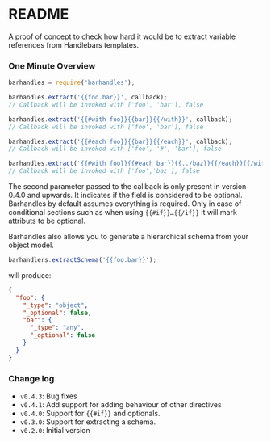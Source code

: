 # README

A proof of concept to check how hard it would be to extract variable references from Handlebars templates.

### One Minute Overview

```javascript
barhandles = require('barhandles');

barhandles.extract('{{foo.bar}}', callback);
// Callback will be invoked with ['foo', 'bar'], false

barhandles.extract('{{#with foo}}{{bar}}{{/with}}', callback);
// Callback will be invoked with ['foo', 'bar'], false

barhandles.extract('{{#each foo}}{{bar}}{{/each}}', callback);
// Callback will be invoked with ['foo', '#', 'bar'], false

barhandles.extract('{{#with foo}}{{#each bar}}{{../baz}}{{/each}}{{/with}}', callback);
// Callback will be invoked with ['foo','baz'], false

```

The second parameter passed to the callback is only present in version 0.4.0 and upwards. It indicates if the field
is considered to be optional. Barhandles by default assumes everything is required. Only in case of conditional sections
such as when using `{{#if}}…{{/if}}` it will mark attributs to be optional.

Barhandles also allows you to generate a hierarchical schema from your object model. 

```javascript
barhandlers.extractSchema('{{foo.bar}}');
```

will produce:

```json
{
  "foo": {
    "_type": "object",
    "_optional": false,
    "bar": {
      "_type": "any",
      "_optional": false
    }
  }
}  
```  

### Change log

* `v0.4.3`: Bug fixes
* `v0.4.1`: Add support for adding behaviour of other directives
* `v0.4.0`: Support for `{{#if}}` and optionals.
* `v0.3.0`: Support for extracting a schema. 
* `v0.2.0`: Initial version

